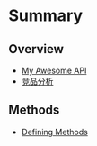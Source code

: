 # Summary

## Overview

* [My Awesome API](README.md)
* [竞品分析](jing-pin-fen-xi.md)

## Methods

* [Defining Methods](methods.md)

